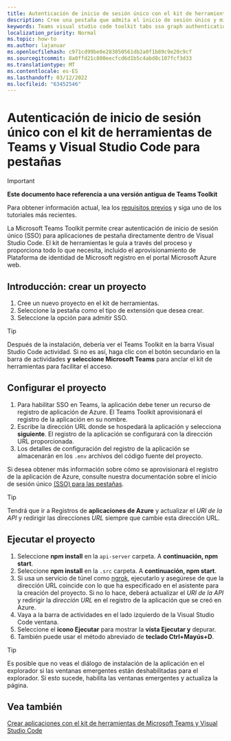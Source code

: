 ```yaml
---
title: Autenticación de inicio de sesión único con el kit de herramientas de Teams y Visual Studio Code para pestañas
description: Cree una pestaña que admita el inicio de sesión único y microsoft Graph llamadas directamente dentro de Visual Studio Code con el Microsoft Teams Toolkit
keywords: Teams visual studio code toolkit tabs sso graph authentication Azure identity platform
localization_priority: Normal
ms.topic: how-to
ms.author: lajanuar
ms.openlocfilehash: c971cd99be0e283050561db2a0f1b89c9e20c9cf
ms.sourcegitcommit: 8a0ffd21c800eecfcd6d1b5c4abd8c107fcf3d33
ms.translationtype: MT
ms.contentlocale: es-ES
ms.lasthandoff: 03/12/2022
ms.locfileid: "63452546"
---
```

# <a name="single-sign-on-authentication-with-teams-toolkit-and-visual-studio-code-for-tabs"></a>Autenticación de inicio de sesión único con el kit de herramientas de Teams y Visual Studio Code para pestañas

> [!IMPORTANT]
> **Este documento hace referencia a una versión antigua de Teams Toolkit**
>
> Para obtener información actual, lea los [requisitos previos](../get-started/prerequisites.md) y siga uno de los tutoriales más recientes.

La Microsoft Teams Toolkit permite crear autenticación de inicio de sesión único (SSO) para aplicaciones de pestaña directamente dentro de Visual Studio Code. El kit de herramientas le guía a través del proceso y proporciona todo lo que necesita, incluido el aprovisionamiento de Plataforma de identidad de Microsoft registro en el portal Microsoft Azure web.

## <a name="get-started--create-a-project"></a>Introducción: crear un proyecto

1. Cree un nuevo proyecto en el kit de herramientas.
1. Seleccione la pestaña como el tipo de extensión que desea crear.
1. Seleccione la opción para admitir SSO.

> [!TIP]
> Después de la instalación, debería ver el Teams Toolkit en la barra Visual Studio Code actividad. Si no es así, haga clic con el botón secundario en la barra de actividades **y seleccione Microsoft Teams** para anclar el kit de herramientas para facilitar el acceso.

## <a name="configure-your-project"></a>Configurar el proyecto

1. Para habilitar SSO en Teams, la aplicación debe tener un recurso de registro de aplicación de Azure. El Teams Toolkit aprovisionará el registro de la aplicación en su nombre.
1. Escribe la dirección URL donde se hospedará la aplicación y selecciona **siguiente**. El registro de la aplicación se configurará con la dirección URL proporcionada.
1. Los detalles de configuración del registro de la aplicación se almacenarán en los `.env` archivos del código fuente del proyecto.

Si desea obtener más información sobre cómo se aprovisionará el registro de la aplicación de Azure, consulte  nuestra documentación sobre el inicio de sesión único [(SSO) para las pestañas](../tabs/how-to/authentication/auth-aad-sso.md).

> [!TIP]
> Tendrá que ir a Registros de **aplicaciones de Azure** y actualizar el *URI de la API* y redirigir las direcciones *URL* siempre que cambie esta dirección URL.

## <a name="run-your-project"></a>Ejecutar el proyecto

1. Seleccione **npm install** en la `api-server` carpeta. A **continuación, npm start**.
1. Seleccione **npm install** en la `.src` carpeta. A **continuación, npm start**.
1. Si usa un servicio de túnel como [ngrok](https://ngrok.com/), ejecutarlo y asegúrese de que la dirección URL coincide con lo que ha especificado en el asistente para la creación del proyecto. Si no lo hace, deberá actualizar el *URI de la API* y redirigir la *dirección URL* en el registro de la aplicación que se creó en Azure.
1. Vaya a la barra de actividades en el lado izquierdo de la Visual Studio Code ventana.
1. Seleccione el **icono Ejecutar** para mostrar la **vista Ejecutar y** depurar.
1. También puede usar el método abreviado de **teclado Ctrl+Mayús+D**.

> [!TIP]
> Es posible que no veas el diálogo de instalación de la aplicación en el explorador si las ventanas emergentes están deshabilitadas para el explorador. Si esto sucede, habilita las ventanas emergentes y actualiza la página.

## <a name="see-also"></a>Vea también

[Crear aplicaciones con el kit de herramientas de Microsoft Teams y Visual Studio Code](visual-studio-code-overview.md)
